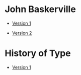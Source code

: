 John Baskerville
================

- [Version 1](https://cathaindemelas.github.io/john_baskerville/baskerville.html)

- [Version 2](https://cathaindemelas.github.io/john_baskerville/baskerville2.html)



History of Type
===============

- [Version 1](https://cathaindemelas.github.io/john_baskerville/type-history.html)



